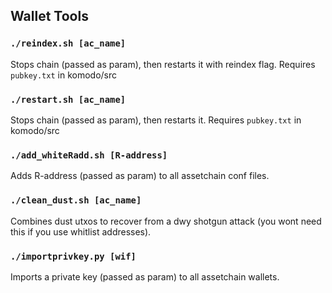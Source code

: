 ## Wallet Tools

### `./reindex.sh [ac_name]`
Stops chain (passed as param), then restarts it with reindex flag. Requires `pubkey.txt` in komodo/src

### `./restart.sh [ac_name]`
Stops chain (passed as param), then restarts it. Requires `pubkey.txt` in komodo/src

### `./add_whiteRadd.sh [R-address]`
Adds R-address (passed as param) to all assetchain conf files.

### `./clean_dust.sh [ac_name]`
Combines dust utxos to recover from a dwy shotgun attack (you wont need this if you use whitlist addresses).

### `./importprivkey.py [wif]`
Imports a private key (passed as param) to all assetchain wallets.

